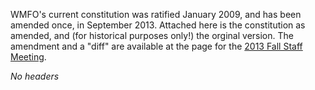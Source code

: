 WMFO's current constitution was ratified January 2009, and has been amended once, in September 2013. Attached here is the constitution as amended, and (for historical purposes only!) the orginal version. The amendment and a "diff" are available at the page for the [2013 Fall Staff Meeting](https://wiki.wmfo.org/Staff_Info/Staff_Meetings/Meeting_Archive/2013-Fall_Meeting "2013-Fall Meeting").

*No headers*
